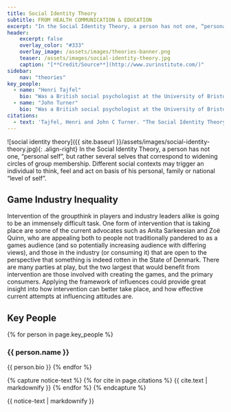 ```yaml
---
title: Social Identity Theory
subtitle: FROM HEALTH COMMUNICATION & EDUCATION
excerpt: "In the Social Identity Theory, a person has not one, “personal self”, but rather several selves that correspond to widening circles of group membership."
header:
    excerpt: false
    overlay_color: "#333"
    overlay_image: /assets/images/theories-banner.png
    teaser: /assets/images/social-identity-theory.jpg
    caption: "[**Credit/Source**](http://www.zurinstitute.com/)"
sidebar:
    nav: "theories"
key_people:
  - name: "Henri Tajfel"
    bio: "Was a British social psychologist at the University of Bristol."
  - name: "John Turner"
    bio: "Was a British social psychologist at the University of Bristol."
citations:
  - text: 'Tajfel, Henri and John C Turner. "The Social Identity Theory of Intergroup Behavior." (2004):'
---
```


![social identity theory]({{ site.baseurl }}/assets/images/social-identity-theory.jpg){: .align-right}
In the Social Identity Theory, a person has not one, “personal self”, but rather several selves that correspond to widening circles of group membership. Different social contexts may trigger an individual to think, feel and act on basis of his personal, family or national “level of self”.

## Game Industry Inequality
Intervention of the groupthink in players and industry leaders alike is going to be an immensely difficult task. One form of intervention that is taking place are some of the current advocates such as Anita Sarkeesian and Zoë Quinn, who are appealing both to people not traditionally pandered to as a games audience (and so potentially increasing audience with differing views), and those in the industry (or consuming it) that are open to the perspective that something is indeed rotten in the State of Denmark. There are many parties at play, but the two largest that would benefit from intervention are those involved with creating the games, and the primary consumers. Applying the framework of influences could provide great insight into how intervention can better take place, and how effective current attempts at influencing attitudes are.

## Key People
{% for person in page.key_people %}
### {{ person.name }}
{{ person.bio }}
{% endfor %}

{% capture notice-text %}
{% for cite in page.citations %}
{{ cite.text | markdownify }}
{% endfor %}
{% endcapture %}

<div class="notice--primary">
    {{ notice-text | markdownify }}
</div>

<!--[Theory Details](https://www.utwente.nl/cw/theorieenoverzicht/Theory%20Clusters/Interpersonal%20Communication%20and%20Relations/Social_Identity_Theory/)-->